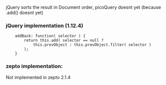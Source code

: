 jQuery sorts the result in Document order, picoQuery doesnt yet (because .add() doesnt yet)



### jQuery implementation (1.12.4)
```
	addBack: function( selector ) {
		return this.add( selector == null ?
			this.prevObject : this.prevObject.filter( selector )
		);
	}

```


### zepto implementation:
Not implemented in zepto 2.1.4
